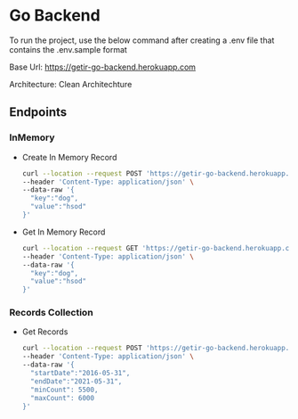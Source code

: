 # Go Backend

To run the project, use the below command after creating a .env file that contains the .env.sample format

Base Url: https://getir-go-backend.herokuapp.com

Architecture: Clean Architechture
## Endpoints
### InMemory

- Create In Memory Record
  ```bash
  curl --location --request POST 'https://getir-go-backend.herokuapp.com/in-memory/create' \
  --header 'Content-Type: application/json' \
  --data-raw '{
    "key":"dog",
    "value":"hsod"
  }'
  ```
- Get In Memory Record
  ```bash
  curl --location --request GET 'https://getir-go-backend.herokuapp.com/in-memory?key=dog' \
  --header 'Content-Type: application/json' \
  --data-raw '{
    "key":"dog",
    "value":"hsod"
  }'
  ```

### Records Collection

- Get Records
  ```bash
  curl --location --request POST 'https://getir-go-backend.herokuapp.com/get-records' \
  --header 'Content-Type: application/json' \
  --data-raw '{
    "startDate":"2016-05-31",
    "endDate":"2021-05-31",
    "minCount": 5500,
    "maxCount": 6000
  }'
  ```
